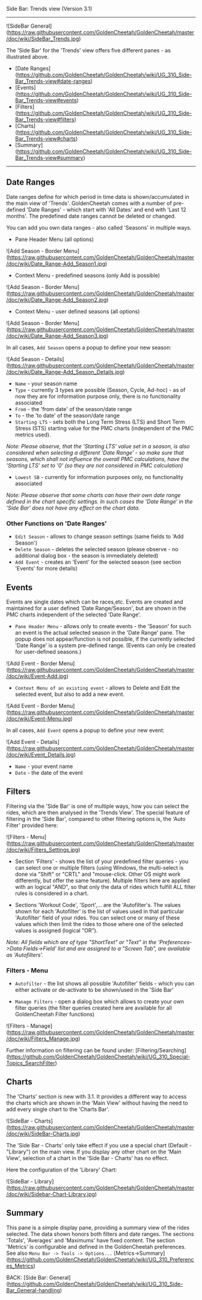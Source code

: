Side Bar: Trends view (Version 3.1)
***

![SideBar General] (https://raw.githubusercontent.com/GoldenCheetah/GoldenCheetah/master/doc/wiki/SideBar_Trends.jpg)

The 'Side Bar' for the 'Trends' view offers five different panes - as illustrated above.

* [Date Ranges] (https://github.com/GoldenCheetah/GoldenCheetah/wiki/UG_310_Side-Bar_Trends-view#date-ranges)
* [Events] (https://github.com/GoldenCheetah/GoldenCheetah/wiki/UG_310_Side-Bar_Trends-view#events)
* [Filters] (https://github.com/GoldenCheetah/GoldenCheetah/wiki/UG_310_Side-Bar_Trends-view#filters)
* [Charts] (https://github.com/GoldenCheetah/GoldenCheetah/wiki/UG_310_Side-Bar_Trends-view#charts)
* [Summary] (https://github.com/GoldenCheetah/GoldenCheetah/wiki/UG_310_Side-Bar_Trends-view#summary)

***

## Date Ranges

Date ranges define for which period in time data is shown/accumulated in the main view of 'Trends'. GoldenCheetah comes with a number of pre-defined 'Date Ranges' - which start with 'All Dates' and end with 'Last 12 months'. The predefined date ranges cannot be deleted or changed.

You can add you own data ranges - also called 'Seasons' in multiple ways.

* Pane Header Menu (all options)

![Add Season - Border Menu] (https://raw.githubusercontent.com/GoldenCheetah/GoldenCheetah/master/doc/wiki/Date_Range-Add_Season1.jpg)

* Context Menu - predefined seasons (only Add is possible)

![Add Season - Border Menu] (https://raw.githubusercontent.com/GoldenCheetah/GoldenCheetah/master/doc/wiki/Date_Range-Add_Season2.jpg)

* Context Menu - user defined seasons (all options)

![Add Season - Border Menu] (https://raw.githubusercontent.com/GoldenCheetah/GoldenCheetah/master/doc/wiki/Date_Range-Add_Season3.jpg)

In all cases, `Add Season` opens a popup to define your new season:

![Add Season - Details] (https://raw.githubusercontent.com/GoldenCheetah/GoldenCheetah/master/doc/wiki/Date_Range-Add_Season_Details.jpg)

* `Name` - your season name
* `Type` - currently 3 types are possible (Season, Cycle, Ad-hoc) - as of now they are for information purpose only, there is no functionality associated
* `From` - the 'from date' of the season/date range
* `To` - the 'to date' of the season/date range
* `Starting LTS` - sets both the Long Term Stress (LTS) and Short Term Stress (STS) starting value for the PMC charts (independent of the PMC metrics used). 

_Note: Please observe, that the 'Starting LTS' value set in a season, is also considered when selecting a different 'Date Range' - so make sure that seasons, which shall not influence the overall PMC calculations, have the 'Starting LTS' set to '0' (so they are not considered in PMC calculation)_
* `Lowest SB` -  currently for information purposes only, no functionality associated 

_Note: Please observe that some charts can have their own date range defined in the chart specific settings. In such cases the 'Date Range' in the 'Side Bar' does not have any effect on the chart data._

### Other Functions on 'Date Ranges'

* `Edit Season` - allows to change season settings (same fields to 'Add Season')
* `Delete Season` - deletes the selected season (please observe - no additional dialog box - the season is immediately deleted)
* `Add Event` - creates an 'Event' for the selected season (see section 'Events' for more details)

## Events

Events are single dates which can be races,etc. Events are created and maintained for a user defined 'Date Range/Season', but are shown in the PMC charts independent of the selected 'Date Range'.

* `Pane Header Menu` - allows only to create events - the 'Season' for such an event is the actual selected season in the 'Date Range' pane. The popup does not appear/function is not possible, if the currently selected 'Date Range' is a system pre-defined range. (Events can only be created for user-defined seasons.)

![Add Event - Border Menu] (https://raw.githubusercontent.com/GoldenCheetah/GoldenCheetah/master/doc/wiki/Event-Add.jpg)

* `Context Menu of an existing event` - allows to Delete and Edit the selected event, but also to add a new event.

![Add Event - Border Menu] (https://raw.githubusercontent.com/GoldenCheetah/GoldenCheetah/master/doc/wiki/Event-Menu.jpg)

In all cases, `Add Event` opens a popup to define your new event:

![Add Event - Details] (https://raw.githubusercontent.com/GoldenCheetah/GoldenCheetah/master/doc/wiki/Event_Details.jpg)

* `Name` - your event name
* `Date` - the date of the event


## Filters

Filtering via the 'Side Bar' is one of multiple ways, how you can select the rides, which are then analysed in the 'Trends View'. The special feature of filtering in the 'Side Bar', compared to other filtering options is, the 'Auto Filter' provided here:

![Filters - Menu] (https://raw.githubusercontent.com/GoldenCheetah/GoldenCheetah/master/doc/wiki/Filters_Settings.jpg)

* Section 'Filters' - shows the list of your predefined filter queries - you can select one or multiple filters (using Windows, the multi-select is done via "Shift" or "CRTL" and "mouse-click. Other OS might work differently, but offer the same feature). Multiple filters here are applied with an logical "AND", so that only the data of rides which fulfill ALL filter rules is considered in a chart.

* Sections 'Workout Code', 'Sport',... are the 'Autofilter's. The values shown for each 'Autofilter' is the list of values used in that particular 'Autofilter' field of your rides. You can select one or many of these values which then limit the rides to those where one of the selected values is assigned (logical "OR").

_Note: All fields which are of type "ShortText" or "Text" in the 'Preferences->Data Fields->Field' list and are assigned to a "Screen Tab", are available as 'Autofilters'._

### Filters - Menu

* `Autofilter` - the list shows all possible 'Autofilter' fields - which you can either activate or de-activate to be shown/used in the 'Side Bar'

* `Manage Filters` - open a dialog box which allows to create your own filter queries (the filter queries created here are available for all GoldenCheetah Filter functions)

![Filters - Manage] (https://raw.githubusercontent.com/GoldenCheetah/GoldenCheetah/master/doc/wiki/Filters_Manage.jpg)

Further information on filtering can be found under: [Filtering/Searching] (https://github.com/GoldenCheetah/GoldenCheetah/wiki/UG_310_Special-Topics_SearchFilter)


## Charts

The 'Charts' section is new with 3.1. It provides a different way to access the charts which are shown in the 'Main View' without having the need to add every single chart to the 'Charts Bar'.

![SideBar - Charts] (https://raw.githubusercontent.com/GoldenCheetah/GoldenCheetah/master/doc/wiki/SideBar-Charts.jpg)

The 'Side Bar - Charts' only take effect if you use a special chart (Default - "Library") on the main view. If you display any other chart on the 'Main View', selection of a chart in the 'Side Bar - Charts' has no effect.

Here the configuration of the 'Library' Chart:

![SideBar - Library] (https://raw.githubusercontent.com/GoldenCheetah/GoldenCheetah/master/doc/wiki/Sidebar-Chart-Library.jpg)


## Summary

This pane is a simple display pane, providing a summary view of the rides selected. The data shown honors both filters and date ranges. The sections 'Totals', 'Averages' and 'Maximums' have fixed content. The section 'Metrics' is configurable and defined in the GoldenCheetah preferences. See also `Menu Bar -> Tools -> Options...` [Metrics->Summary] (https://github.com/GoldenCheetah/GoldenCheetah/wiki/UG_310_Preferences_Metrics)

BACK: [Side Bar: General] (https://github.com/GoldenCheetah/GoldenCheetah/wiki/UG_310_Side-Bar_General-handling)